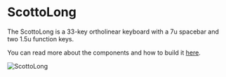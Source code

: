 # ScottoLong

The ScottoLong is a 33-key ortholinear keyboard with a 7u spacebar and two 1.5u function keys.

You can read more about the components and how to build it [here](https://scottokeebs.com/blogs/keyboards/scottolong-handwired-keyboard).

![ScottoLong](https://user-images.githubusercontent.com/8194147/200442213-ce094beb-b315-4e57-ab6c-12bc357095db.jpg)
